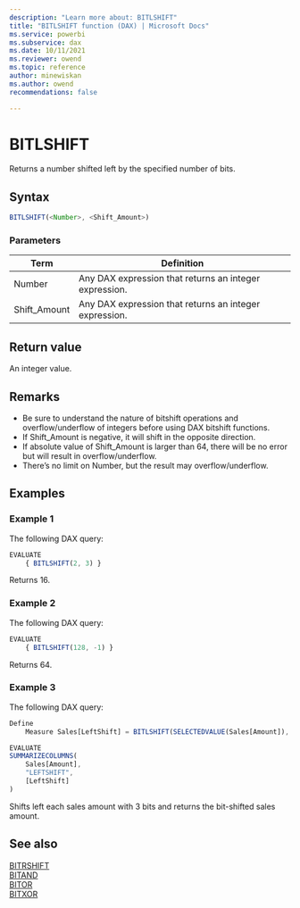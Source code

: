 ```yaml
---
description: "Learn more about: BITLSHIFT"
title: "BITLSHIFT function (DAX) | Microsoft Docs"
ms.service: powerbi 
ms.subservice: dax 
ms.date: 10/11/2021
ms.reviewer: owend
ms.topic: reference
author: minewiskan
ms.author: owend 
recommendations: false

---
```

# BITLSHIFT

Returns a number shifted left by the specified number of bits.  
  
## Syntax  
  
```js
BITLSHIFT(<Number>, <Shift_Amount>) 
```

### Parameters

|Term|Definition|
|--------|--------------|
|Number|Any DAX expression that returns an integer expression.|
|Shift_Amount|Any DAX expression that returns an integer expression.|

## Return value

An integer value.
  
## Remarks

- Be sure to understand the nature of bitshift operations and overflow/underflow of integers before using DAX bitshift functions.
- If Shift_Amount is negative, it will shift in the opposite direction.
- If absolute value of Shift_Amount is larger than 64, there will be no error but will result in overflow/underflow.
- There’s no limit on Number, but the result may overflow/underflow.

## Examples

### Example 1

The following DAX query:

```js
EVALUATE 
    { BITLSHIFT(2, 3) }
```

Returns 16.

### Example 2

The following DAX query:

```js
EVALUATE 
    { BITLSHIFT(128, -1) }
```

Returns 64.

### Example 3

The following DAX query:

```js
Define 
    Measure Sales[LeftShift] = BITLSHIFT(SELECTEDVALUE(Sales[Amount]), 3)

EVALUATE 
SUMMARIZECOLUMNS(
    Sales[Amount],
    "LEFTSHIFT", 
    [LeftShift]
)
```

Shifts left each sales amount with 3 bits and returns the bit-shifted sales amount.

## See also

[BITRSHIFT](bitrshift-function-dax.md)  
[BITAND](bitand-function-dax.md)  
[BITOR](bitor-function-dax.md)  
[BITXOR](bitxor-function-dax.md)
